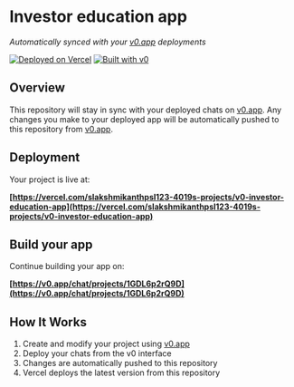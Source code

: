 # Investor education app

*Automatically synced with your [v0.app](https://v0.app) deployments*

[![Deployed on Vercel](https://img.shields.io/badge/Deployed%20on-Vercel-black?style=for-the-badge&logo=vercel)](https://vercel.com/slakshmikanthpsl123-4019s-projects/v0-investor-education-app)
[![Built with v0](https://img.shields.io/badge/Built%20with-v0.app-black?style=for-the-badge)](https://v0.app/chat/projects/1GDL6p2rQ9D)

## Overview

This repository will stay in sync with your deployed chats on [v0.app](https://v0.app).
Any changes you make to your deployed app will be automatically pushed to this repository from [v0.app](https://v0.app).

## Deployment

Your project is live at:

**[https://vercel.com/slakshmikanthpsl123-4019s-projects/v0-investor-education-app](https://vercel.com/slakshmikanthpsl123-4019s-projects/v0-investor-education-app)**

## Build your app

Continue building your app on:

**[https://v0.app/chat/projects/1GDL6p2rQ9D](https://v0.app/chat/projects/1GDL6p2rQ9D)**

## How It Works

1. Create and modify your project using [v0.app](https://v0.app)
2. Deploy your chats from the v0 interface
3. Changes are automatically pushed to this repository
4. Vercel deploys the latest version from this repository